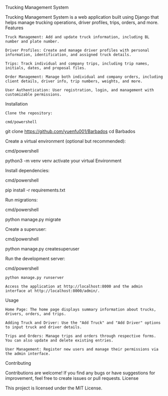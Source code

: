 Trucking Management System

Trucking Management System is a web application built using Django that helps manage trucking operations, driver profiles, trips, orders, and more.
Features

    Truck Management: Add and update truck information, including BL number and plate number.

    Driver Profiles: Create and manage driver profiles with personal information, identification, and assigned truck details.

    Trips: Track individual and company trips, including trip names, initials, dates, and proposal files.

    Order Management: Manage both individual and company orders, including client details, driver info, trip numbers, weights, and more.

    User Authentication: User registration, login, and management with customizable permissions.

Installation

    Clone the repository:

    cmd/powershell

git clone https://github.com/yuenfu001/Barbados
cd Barbados

Create a virtual environment (optional but recommended):

cmd/powershell

python3 -m venv venv
activate your virtual Environment

Install dependencies:

cmd/powershell

pip install -r requirements.txt

Run migrations:

cmd/powershell

python manage.py migrate

Create a superuser:

cmd/powershell

python manage.py createsuperuser

Run the development server:

cmd/powershell

    python manage.py runserver

    Access the application at http://localhost:8000 and the admin interface at http://localhost:8000/admin/.

Usage

    Home Page: The home page displays summary information about trucks, drivers, orders, and trips.

    Adding Truck and Driver: Use the "Add Truck" and "Add Driver" options to input truck and driver details.

    Trips and Orders: Manage trips and orders through respective forms. You can also update and delete existing entries.

    User Management: Register new users and manage their permissions via the admin interface.

Contributing

Contributions are welcome! If you find any bugs or have suggestions for improvement, feel free to create issues or pull requests.
License

This project is licensed under the MIT License.

